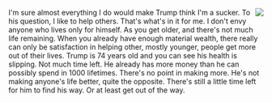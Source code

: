 <img src="http://scripting.com/images/2020/09/04/trumpCartoon.png" border="0" align="right">I'm sure almost everything I do would make Trump think I'm a sucker. To his question, I like to help others. That's what's in it for me. I don't envy anyone who lives only for himself. As you get older, and there's not much life remaining. When you already have enough material wealth, there really can only be satisfaction in helping other, mostly younger, people get more out of their lives. Trump is 74 years old and you can see his health is slipping. Not much time left. He already has more money than he can possibly spend in 1000 lifetimes. There's no point in making more. He's not making anyone's life better, quite the opposite. There's still a little time left for him to find his way. Or at least get out of the way.
